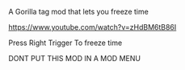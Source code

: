 A Gorilla tag mod that lets you freeze time

https://www.youtube.com/watch?v=zHdBM6tB86I

Press Right Trigger To freeze time

DONT PUT THIS MOD IN A MOD MENU
